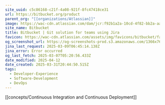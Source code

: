 ```yaml
---
site_uuid: c5c86168-c21f-4a08-921f-8fc47418ce31
url: https://bitbucket.org/product
parent_org: "[[organizations/Atlassian]]"
image: https://wac-cdn.atlassian.com/dam/jcr:f92b1a2a-10cd-4f82-bb2a-aa00400f4288/bitbucket-cloud-features-opengraph.png
site_name: Bitbucket
title: Bitbucket | Git solution for teams using Jira
favicon: https://wac-cdn.atlassian.com/assets/img/favicons/bitbucket/favicon-32x32.png
og_screenshot_url: https://og-screenshots-prod.s3.amazonaws.com/1366x768/80/false/25ec256781859979688b3c5b80d1d30c2f170db8c32b93acb2f6c38124f15fbe.jpeg
jina_last_request: 2025-03-09T06:45:14.138Z
jina_error: Error occurred
og_last_fetch: 2025-03-07T05:20:56.433Z
date_modified: 2025-04-12
date_created: 2025-03-31T20:44:50.515Z
tags:
  - Developer-Experience
  - Software-Development
  - DevOps
---
```













[[concepts/Continuous Integration and Continuous Deployment]]

